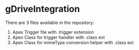 # gDriveIntegration

There are 3 files available in the repository:

1. Apex Trigger file with .trigger extension
2. Apex Class for trigger handler with .class ext
3. Apex Class for mimeType conversion helper with .class ext
